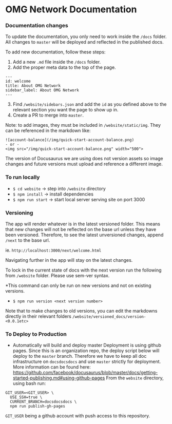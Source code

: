 # OMG Network Documentation

### Documentation changes
To update the documentation, you only need to work inside the `/docs` folder. All changes to `master` will be deployed and reflected in the published docs.

To add new documentation, follow these steps:
1. Add a new `.md` file inside the `/docs` folder.
2. Add the proper meta data to the top of the page.
  ```
  ---
  id: welcome
  title: About OMG Network
  sidebar_label: About OMG Network
  ---
  ```
3. Find `/website/sidebars.json` and add the `id` as you defined above to the relevant section you want the page to show up in.
4. Create a PR to merge into `master`.

Note: to add images, they must be included in `/website/static/img`. They can be referenced in the markdown like:

```
![account-balance](/img/quick-start-account-balance.png)
- or -
<img src="/img/quick-start-account-balance.png" width="500">
```

The version of Docusaurus we are using does not version assets so image changes and future versions must upload and reference a different image.

### To run locally
- `$ cd website` -> step into `/website` directory
- `$ npm install` -> install dependencies
- `$ npm run start` -> start local server serving site on port 3000

### Versioning
The app will render whatever is in the latest versioned folder. This means that new changes will not be reflected on the base url unless they have been versioned. Therefore, to see the latest unversioned changes, append `/next` to the base url.

ie. `http://localhost:3000/next/welcome.html`

Navigating further in the app will stay on the latest changes.

To lock in the current state of docs with the next version run the following from `/website` folder. Please use sem-ver syntax.

 *This command can only be run on new versions and not on existing versions.

- `$ npm run version <next version number>`

Note that to make changes to old versions, you can edit the markdowns directly in their relevant folders `/website/versioned_docs/version-<0.0.1etc>`

### To Deploy to Production
- Automatically will build and deploy master	Deployment is using github pages. Since this is an organization repo, the deploy script below will deploy to the `master` branch. Therefore we have to keep all doc infrastructure on `docsdocsdocs` and use `master` strictly for deployment. More information can be found here:
https://github.com/facebook/docusaurus/blob/master/docs/getting-started-publishing.md#using-github-pages
From the `website` directory, using bash run:
```
GIT_USER=<GIT_USER> \ 
  USE_SSH=true \
  CURRENT_BRANCH=docsdocsdocs \
  npm run publish-gh-pages
```
`GIT_USER` being a github account with push access to this repository.
